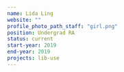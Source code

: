 ```yaml
---
name: Lida Ling
website: ""
profile_photo_path_staff: "girl.png"
position: Undergrad RA
status: current
start-year: 2019
end-year: 2019
projects: lib-use
---
```

